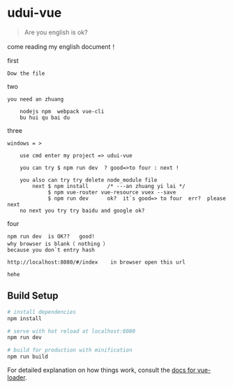 # udui-vue


> Are you english is ok?

come reading my english document！

first

    Dow the file

two

    you need an zhuang 

        nodejs npm  webpack vue-cli  
        bu hui qu bai du
three
    
    windows = >

        use cmd enter my project => udui-vue

        you can try $ npm run dev  ? good=>to four : next !

        you also can try try delete node_module file 
            next $ npm install      /* ---an zhuang yi lai */
                 $ npm vue-router vue-resource vuex --save 
                 $ npm run dev      ok?  it`s good=> to four  err?  please next
        no next you try try baidu and google ok? 

four

    npm run dev  is OK??   good!
    why browser is blank（ nothing ）
    because you don`t entry hash

    http://localhost:8080/#/index    in browser open this url 

    hehe






## Build Setup

``` bash
# install dependencies
npm install

# serve with hot reload at localhost:8080
npm run dev

# build for production with minification
npm run build
```

For detailed explanation on how things work, consult the [docs for vue-loader](http://vuejs.github.io/vue-loader).
